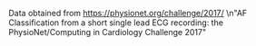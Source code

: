 Data obtained from https://physionet.org/challenge/2017/
\n"AF Classification from a short single lead ECG recording: the PhysioNet/Computing in Cardiology Challenge 2017"
